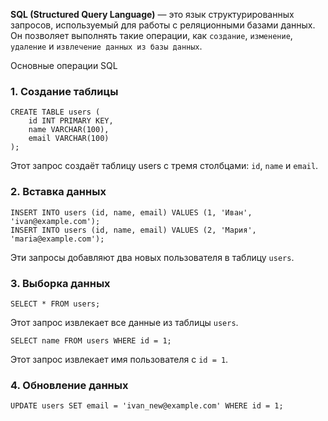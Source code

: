 **SQL (Structured Query Language)** — это язык структурированных запросов, используемый для работы с реляционными базами данных. Он позволяет выполнять такие операции, как `создание`, `изменение`, `удаление` и `извлечение данных из базы данных`.

Основные операции SQL
### 1. Создание таблицы
```
CREATE TABLE users (
    id INT PRIMARY KEY,
    name VARCHAR(100),
    email VARCHAR(100)
);
```
Этот запрос создаёт таблицу users с тремя столбцами: `id`, `name` и `email`.

### 2. Вставка данных
```
INSERT INTO users (id, name, email) VALUES (1, 'Иван', 'ivan@example.com');
INSERT INTO users (id, name, email) VALUES (2, 'Мария', 'maria@example.com');
```
Эти запросы добавляют два новых пользователя в таблицу `users`.

### 3. Выборка данных
```
SELECT * FROM users;
```
Этот запрос извлекает все данные из таблицы `users`.
```
SELECT name FROM users WHERE id = 1;
```
Этот запрос извлекает имя пользователя с `id = 1`.

### 4. Обновление данных
```
UPDATE users SET email = 'ivan_new@example.com' WHERE id = 1;
```
